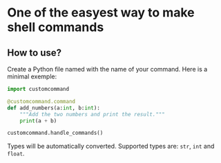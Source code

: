 # One of the easyest way to make shell commands

## How to use?

Create a Python file named with the name of your command.
Here is a minimal exemple:

```python
import customcommand

@customcommand.command
def add_numbers(a:int, b:int):
    """Add the two numbers and print the result."""
    print(a + b)

customcommand.handle_commands()
```

Types will be automatically converted. Supported types are: `str`, `int` and `float`.
